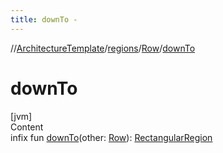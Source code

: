 ```yaml
---
title: downTo -
---
```

//[ArchitectureTemplate](../../index.md)/[regions](../index.md)/[Row](index.md)/[downTo](down-to.md)



# downTo  
[jvm]  
Content  
infix fun [downTo](down-to.md)(other: [Row](index.md)): [RectangularRegion](../-rectangular-region/index.md)  



